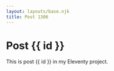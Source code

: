 ```yaml
---
layout: layouts/base.njk
title: Post 1306
---
```


# Post {{ id }}

This is post {{ id }} in my Eleventy project.
